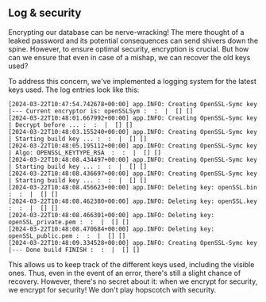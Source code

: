 
## Log & security

Encrypting our database can be nerve-wracking! The mere thought of a leaked password and its potential consequences can
send shivers down the spine. However, to ensure optimal security, encryption is crucial. But how can we ensure that even
in case of a mishap, we can recover the old keys used?

To address this concern, we've implemented a logging system for the latest keys used. The log entries look like this:

```
[2024-03-22T10:47:54.742678+00:00] app.INFO: Creating OpenSSL-Symc key |--- Current encryptor is: openSSLSym :  :  |  [] []
[2024-03-22T10:48:01.667992+00:00] app.INFO: Creating OpenSSL-Symc key | Decrypt before ... :  :  |  [] []
[2024-03-22T10:48:03.155240+00:00] app.INFO: Creating OpenSSL-Symc key | Starting build key ... :  :  |  [] []
[2024-03-22T10:48:05.195112+00:00] app.INFO: Creating OpenSSL-Symc key | Algo: OPENSSL_KEYTYPE_RSA  :  :  |  [] []
[2024-03-22T10:48:08.434497+00:00] app.INFO: Creating OpenSSL-Symc key | Starting build key ... :  :  |  [] []
[2024-03-22T10:48:08.436697+00:00] app.INFO: Creating OpenSSL-Symc key | Starting build key ... :  :  |  [] []
[2024-03-22T10:48:08.456623+00:00] app.INFO: Deleting key: openSSL.bin :  :  |  [] []
[2024-03-22T10:48:08.462380+00:00] app.INFO: Deleting key: openSSL.key :  :  |  [] []
[2024-03-22T10:48:08.466301+00:00] app.INFO: Deleting key: openSSL_private.pem :  :  |  [] []
[2024-03-22T10:48:08.470684+00:00] app.INFO: Deleting key: openSSL_public.pem :  :  |  [] []
[2024-03-22T10:48:09.334528+00:00] app.INFO: Creating OpenSSL-Symc key |--- Done build FINISH :  :  |  [] []
```

This allows us to keep track of the different keys used, including the visible ones. Thus, even in the event of an error, there's still a slight chance of recovery. However, there's no secret about it: when we encrypt for security, we encrypt for security! We don't play hopscotch with security.